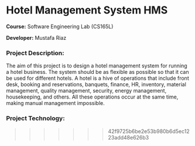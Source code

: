 
# Hotel Management System HMS

**Course:** Software Engineering Lab (CS165L)

**Developer:**  Mustafa Riaz

### Project Description:
The aim of this project is to design a hotel management system for running a hotel business. The system should be as flexible as possible so that it can be used for different hotels.
A hotel is a hive of operations that include front desk, booking and reservations, banquets, finance, HR, inventory, material management, quality management, security, energy management, housekeeping, and others. All these operations occur at the same time, making manual management impossible.

### Project Technology:
>>>>>>> 42f9725b6be2e53b980b6d5ec1223add48e626b3
